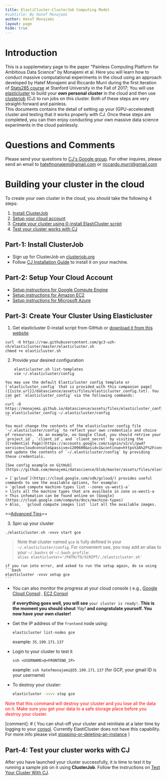 ```yaml
---
title: ElastiCluster-ClusterJob Computing Model 
#subtitle: By Hatef Monajemi
author: Hatef Monajemi
layout: page
hide: true
---
```



# Introduction
This is a supplemetary page to the paper "Painless Computing Platform for Ambitious Data Science" by Monajemi et al. Here you will learn how to conduct massive computational experiments in the cloud using an approach developed by Hatef Monajemi and Riccardo Murri during the first iteration of [Stats285 course](https://stats285.github.io) at Stanford University in the Fall of 2017; You will use [elasticluster](https://gc3-uzh-ch.github.io/elasticluster/) to build your **own personal cluster** in the cloud 
and then use [clusterjob](http://clusterjob.org) (CJ) to run jobs on this cluster. Both of these steps are very straight-forward and painless.    
    This documents contains the detail of setting up your (GPU-accelerated) cluster and testing that it works properly with CJ. Once these steps are completed, you can then enjoy conducting your own massive data science experiments in the cloud painlessly.


# Questions and Comments 
Please send your questions to [CJ's Google group](https://groups.google.com/forum/#!forum/clusterjob). For other inquires, please send an email to [hatefmonajemi@gmail.com](mailto:hatefmonajemi@gmail.com) or [riccardo.murri@gmail.com](mailto:riccardo.murri@gmail.com)

# Building your cluster in the cloud

To create your own cluster in the cloud, you should take the following 4 steps:

1. [Install ClusterJob](#part-1-install-cj)
1. [Setup your cloud account](#part-2-setup-your-cloud-account)      
1. [Create your cluster using 0-install ElastiCluster script](#part-3-create-your-cluster-using-elasticluster)
1. [Test your cluster works with CJ](#part-4-test-your-cluster-works-with-cj)

## Part-1: Install ClusterJob

- Sign up for ClusterJob on [clusterjob.org](http://clusterjob.org)   
- Follow [CJ Installation Guide](http://clusterjob.org/documentation/book.html#_step_2_installing_cj) to install it on your machine.



## Part-2: Setup Your Cloud Account
- [Setup instructions for Google Compute Engine](./gce-setup-instructions)
- [Setup instructions for Amazon EC2](./aws-setup-instructions)
- [Setup instructions for Microsoft Azure](./azure-setup-instructions)


## Part-3: Create Your Cluster Using Elasticluster

1. Get elasticluster 0-install script from GitHub or [download it from this website](../assets/files/elasticluster.sh)   
```
curl -O https://raw.githubusercontent.com/gc3-uzh-ch/elasticluster/master/elasticluster.sh
chmod +x elasticluster.sh
```
2. Provide your desired configuration
```
    elasticluster.sh list-templates
    vim ~/.elasticluster/config
```    
    You may use the default Elasticluster config template or [`elasticluster_config` that is provided with this companion page]({{site.url}}/datascience/assets/files/elasticluster_config.txt). You can get `elasticluster_config` via the following commands:
    ```
    curl -O  https://monajemi.github.io/datascience/assets/files/elasticluster_config
    cp elasticluster_config ~/.elasticluster/config
    ``` 
    
    You must change the contents of the elasticluster config file `~/.elasticluster/config` to reflect your own credentials and choice of resources.  As an example, on Google Cloud, you should retrive your `project_id`, `client_id`, and `client_secret` by visiting the [Credential Page](https://accounts.google.com/signin/v2/sl/pwd?service=cloudconsole&passive=1209600&osid=1&continue=https%3A%2F%2Fconsole.cloud.google.com%2Fproject%2F_%2Fapiui%2Fcredential&followup=https%3A%2F%2Fconsole.cloud.google.com%2Fproject%2F_%2Fapiui%2Fcredential&flowName=GlifWebSignIn&flowEntry=ServiceLogin) and update the contents of `~/.elasticluster/config` by providing these credentials.

    [See config example on GitHub](https://github.com/monajemi/datascience/blob/master/assets/files/elasticluster_config.txt)

    > [`gcloud`](https://cloud.google.com/sdk/gcloud/) provides useful commands to see the available options, for example:   
    > `gcloud compute machine-types list --zones us-west1-a`    
    > lists all the machine types that are availbale in zone us-west1-a     
    > This infomation can be found online on [Google](https://cloud.google.com/compute/docs/machine-types)   
    > Also,  `gcloud compute images list` list all the available images.
    
==[Advanced Tips](./advanced-cluster-setup)==	 

3. Spin up your cluster 
```
./elasticluster.sh -vvvv start gce
```    
> Note that cluster named `gce` is fully defined in your `~/.elasticluster/config`. For convenient use, you may add an alias 
> to your `~/.bashrc` or `~/.bash_profile`:     
> `alias elasticluster='/PATH/TO/SCRIPT/./elasticluster.sh'`

	if you run into error, and asked to run the setup again, do so using       
    ```bash
    elasticluster -vvvv setup gce
    ```    

* You can also monitor the progress at your cloud console ( e.g., [Google Cloud Consol](https://console.cloud.google.com/) , [EC2 Consol](http://console.aws.amazon. )   
	   
    **if everything goes well, you will see** `your cluster is ready!`. **This is the moment you should shout** *Yay!* **and congratulate yourself. You now have your own cluster!**
	

* Get the IP address of the `frontend` node using:
    ```
    elasticluster list-nodes gce
    ```    
	example: `35.199.171.137`

* Login to your cluster to test it   
    ```
	ssh <USERNAME>@<FRONTEND_IP>
	```    
	example: `ssh hatefmonajemi@35.199.171.137` (for GCP, your gmail ID is your username)
	
* To destroy your cluster:
    ```bash
    elasticluster -vvvv stop gce
    ```
<span style="color:red"> Note that this command will destroy your cluster and you lose all the data on it. Make sure you get your data to a safe storage place before you destroy your cluster. </span>  

[comment]: # ( You can shut-off your cluster and reinitiate at a later time by logging to your [consol](https://console.cloud.google.com/). Currently ElastiCluster does not have this capability. For more info please visit [stopping-or-deleting-an-instance](https://cloud.google.com/compute/docs/instances/stopping-or-deleting-an-instance) )       

## Part-4: Test your cluster works with CJ

After you have launched your cluster successfully, it is time to test it by running a sample job on it
using **ClusterJob**. Follow the instructions on [Test Your Cluster With CJ](./test-cluster-with-cj).


